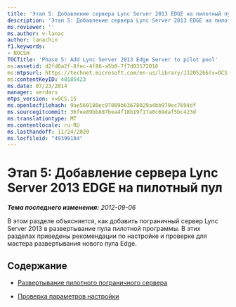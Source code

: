 ```yaml
---
title: 'Этап 5: Добавление сервера Lync Server 2013 EDGE на пилотный пул'
description: 'Этап 5: Добавление сервера Lync Server 2013 EDGE на пилотный пул.'
ms.reviewer: ''
ms.author: v-lanac
author: lanachin
f1.keywords:
- NOCSH
TOCTitle: 'Phase 5: Add Lync Server 2013 Edge Server to pilot pool'
ms:assetid: d2fd0a2f-8fec-4f86-a5b0-7f7d03172016
ms:mtpsurl: https://technet.microsoft.com/en-us/library/JJ205266(v=OCS.15)
ms:contentKeyID: 48185423
ms.date: 07/23/2014
manager: serdars
mtps_version: v=OCS.15
ms.openlocfilehash: 9ae560180ec97089b63678029a4bb979ec7694df
ms.sourcegitcommit: 36fee89bb887bea4f18b19f17a8c69daf5bc423d
ms.translationtype: MT
ms.contentlocale: ru-RU
ms.lasthandoff: 11/24/2020
ms.locfileid: "49399184"
---
```

# <a name="phase-5-add-lync-server-2013-edge-server-to-pilot-pool"></a>Этап 5: Добавление сервера Lync Server 2013 EDGE на пилотный пул

<div data-xmlns="http://www.w3.org/1999/xhtml">

<div class="topic" data-xmlns="http://www.w3.org/1999/xhtml" data-msxsl="urn:schemas-microsoft-com:xslt" data-cs="https://msdn.microsoft.com/">

<div data-asp="https://msdn2.microsoft.com/asp">



</div>

<div id="mainSection">

<div id="mainBody">

<span> </span>

_**Тема последнего изменения:** 2012-09-06_

В этом разделе объясняется, как добавить пограничный сервер Lync Server 2013 в развертывание пула пилотной программы. В этих разделах приведены рекомендации по настройке и проверке для мастера развертывания нового пула Edge.

<div>

## <a name="in-this-section"></a>Содержание

  - [Развертывание пилотного пограничного сервера](deploy-pilot-edge-server.md)

  - [Проверка параметров настройки](verify-configuration-settings.md)

</div>

</div>

<span> </span>

</div>

</div>

</div>

